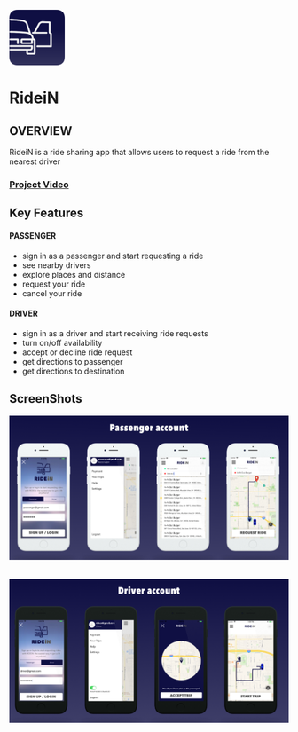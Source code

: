 <img src="https://github.com/mohammed-fawzi/RideiN/blob/master/screenshots/app-icon.png"  width="100" height="100" /> <img>
# RideiN  

## OVERVIEW
RideiN is a ride sharing app that allows users to request a ride from the nearest driver

 ### [Project Video](https://youtu.be/0eOfMvR1z2U) 


## Key Features
#### PASSENGER
- sign in as a passenger and start requesting a ride 
- see nearby drivers
- explore places and distance 
- request your ride
- cancel your ride
#### DRIVER
- sign in as a driver and start receiving ride requests
- turn on/off availability 
- accept or decline ride request
-	get directions to passenger
- get directions to destination 


## ScreenShots

<img src="https://github.com/mohammed-fawzi/RideiN/blob/master/screenshots/passenger.png" /> <img> 

<img src="https://github.com/mohammed-fawzi/RideiN/blob/master/screenshots/driver.png"  /> <img> 

